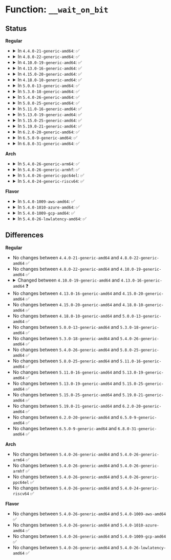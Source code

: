 # Function: <code>__wait_on_bit</code>

## Status
<b>Regular</b>
<ul>
<li>
<details>
<summary>In <code>4.4.0-21-generic-amd64</code>: ✅</summary>

```c
int __wait_on_bit(wait_queue_head_t * wq, struct wait_bit_queue * q, wait_bit_action_f * action, unsigned int mode)
```

```json
{
  "name": "__wait_on_bit",
  "collision_type": "Unique Global",
  "inline_type": "No",
  "funcs": [
    {
      "addr": 18446744071587366720,
      "name": "__wait_on_bit",
      "external": true,
      "loc": "kernel/sched/wait.c:387",
      "file": "kernel/sched/wait.c",
      "inline": "seen, unknown",
      "caller_inline": [],
      "caller_func": [
        "kernel/sched/wait.c:out_of_line_wait_on_bit",
        "kernel/sched/wait.c:out_of_line_wait_on_bit_timeout",
        "mm/filemap.c:wait_on_page_bit",
        "mm/filemap.c:wait_on_page_bit_killable_timeout",
        "mm/filemap.c:wait_on_page_bit_killable",
        "fs/fs-writeback.c:__inode_wait_for_writeback"
      ]
    }
  ],
  "symbols": [
    {
      "addr": 18446744071587366720,
      "name": "__wait_on_bit",
      "section": ".text",
      "bind": "STB_GLOBAL",
      "size": 134
    }
  ]
}
```
</details>
</li>
<li>
<details>
<summary>In <code>4.8.0-22-generic-amd64</code>: ✅</summary>

```c
int __wait_on_bit(wait_queue_head_t * wq, struct wait_bit_queue * q, wait_bit_action_f * action, unsigned int mode)
```

```json
{
  "name": "__wait_on_bit",
  "collision_type": "Unique Global",
  "inline_type": "No",
  "funcs": [
    {
      "addr": 18446744071587867552,
      "name": "__wait_on_bit",
      "external": true,
      "loc": "kernel/sched/wait.c:387",
      "file": "kernel/sched/wait.c",
      "inline": "seen, unknown",
      "caller_inline": [],
      "caller_func": [
        "kernel/sched/wait.c:out_of_line_wait_on_bit_timeout",
        "kernel/sched/wait.c:out_of_line_wait_on_bit",
        "mm/filemap.c:wait_on_page_bit_killable_timeout",
        "mm/filemap.c:wait_on_page_bit_killable",
        "mm/filemap.c:wait_on_page_bit",
        "fs/fs-writeback.c:__inode_wait_for_writeback"
      ]
    }
  ],
  "symbols": [
    {
      "addr": 18446744071587867552,
      "name": "__wait_on_bit",
      "section": ".text",
      "bind": "STB_GLOBAL",
      "size": 129
    }
  ]
}
```
</details>
</li>
<li>
<details>
<summary>In <code>4.10.0-19-generic-amd64</code>: ✅</summary>

```c
int __wait_on_bit(wait_queue_head_t * wq, struct wait_bit_queue * q, wait_bit_action_f * action, unsigned int mode)
```

```json
{
  "name": "__wait_on_bit",
  "collision_type": "Unique Global",
  "inline_type": "No",
  "funcs": [
    {
      "addr": 18446744071588082096,
      "name": "__wait_on_bit",
      "external": true,
      "loc": "kernel/sched/wait.c:375",
      "file": "kernel/sched/wait.c",
      "inline": "seen, unknown",
      "caller_inline": [],
      "caller_func": [
        "kernel/sched/wait.c:out_of_line_wait_on_bit_timeout",
        "kernel/sched/wait.c:out_of_line_wait_on_bit",
        "fs/fs-writeback.c:__inode_wait_for_writeback"
      ]
    }
  ],
  "symbols": [
    {
      "addr": 18446744071588082096,
      "name": "__wait_on_bit",
      "section": ".text",
      "bind": "STB_GLOBAL",
      "size": 129
    }
  ]
}
```
</details>
</li>
<li>
<details>
<summary>In <code>4.13.0-16-generic-amd64</code>: ✅</summary>

```c
int __wait_on_bit(struct wait_queue_head * wq_head, struct wait_bit_queue_entry * wbq_entry, wait_bit_action_f * action, unsigned int mode)
```

```json
{
  "name": "__wait_on_bit",
  "collision_type": "Unique Global",
  "inline_type": "No",
  "funcs": [
    {
      "addr": 18446744071588308896,
      "name": "__wait_on_bit",
      "external": true,
      "loc": "kernel/sched/wait_bit.c:43",
      "file": "kernel/sched/wait_bit.c",
      "inline": "seen, unknown",
      "caller_inline": [],
      "caller_func": [
        "kernel/sched/wait_bit.c:out_of_line_wait_on_bit_timeout",
        "kernel/sched/wait_bit.c:out_of_line_wait_on_bit",
        "fs/fs-writeback.c:__inode_wait_for_writeback"
      ]
    }
  ],
  "symbols": [
    {
      "addr": 18446744071588308896,
      "name": "__wait_on_bit",
      "section": ".text",
      "bind": "STB_GLOBAL",
      "size": 129
    }
  ]
}
```
</details>
</li>
<li>
<details>
<summary>In <code>4.15.0-20-generic-amd64</code>: ✅</summary>

```c
int __wait_on_bit(struct wait_queue_head * wq_head, struct wait_bit_queue_entry * wbq_entry, wait_bit_action_f * action, unsigned int mode)
```

```json
{
  "name": "__wait_on_bit",
  "collision_type": "Unique Global",
  "inline_type": "No",
  "funcs": [
    {
      "addr": 18446744071588874256,
      "name": "__wait_on_bit",
      "external": true,
      "loc": "kernel/sched/wait_bit.c:43",
      "file": "kernel/sched/wait_bit.c",
      "inline": "seen, unknown",
      "caller_inline": [],
      "caller_func": [
        "kernel/sched/wait_bit.c:out_of_line_wait_on_bit_timeout",
        "kernel/sched/wait_bit.c:out_of_line_wait_on_bit",
        "fs/fs-writeback.c:__inode_wait_for_writeback"
      ]
    }
  ],
  "symbols": [
    {
      "addr": 18446744071588874256,
      "name": "__wait_on_bit",
      "section": ".text",
      "bind": "STB_GLOBAL",
      "size": 135
    }
  ]
}
```
</details>
</li>
<li>
<details>
<summary>In <code>4.18.0-10-generic-amd64</code>: ✅</summary>

```c
int __wait_on_bit(struct wait_queue_head * wq_head, struct wait_bit_queue_entry * wbq_entry, wait_bit_action_f * action, unsigned int mode)
```

```json
{
  "name": "__wait_on_bit",
  "collision_type": "Unique Global",
  "inline_type": "No",
  "funcs": [
    {
      "addr": 18446744071589253072,
      "name": "__wait_on_bit",
      "external": true,
      "loc": "kernel/sched/wait_bit.c:40",
      "file": "kernel/sched/wait_bit.c",
      "inline": "seen, unknown",
      "caller_inline": [],
      "caller_func": [
        "kernel/sched/wait_bit.c:out_of_line_wait_on_bit_timeout",
        "kernel/sched/wait_bit.c:out_of_line_wait_on_bit",
        "fs/fs-writeback.c:__inode_wait_for_writeback"
      ]
    }
  ],
  "symbols": [
    {
      "addr": 18446744071589253072,
      "name": "__wait_on_bit",
      "section": ".text",
      "bind": "STB_GLOBAL",
      "size": 135
    }
  ]
}
```
</details>
</li>
<li>
<details>
<summary>In <code>5.0.0-13-generic-amd64</code>: ✅</summary>

```c
int __wait_on_bit(struct wait_queue_head * wq_head, struct wait_bit_queue_entry * wbq_entry, wait_bit_action_f * action, unsigned int mode)
```

```json
{
  "name": "__wait_on_bit",
  "collision_type": "Unique Global",
  "inline_type": "No",
  "funcs": [
    {
      "addr": 18446744071589495296,
      "name": "__wait_on_bit",
      "external": true,
      "loc": "kernel/sched/wait_bit.c:40",
      "file": "kernel/sched/wait_bit.c",
      "inline": "seen, unknown",
      "caller_inline": [],
      "caller_func": [
        "kernel/sched/wait_bit.c:out_of_line_wait_on_bit_timeout",
        "kernel/sched/wait_bit.c:out_of_line_wait_on_bit",
        "fs/fs-writeback.c:__inode_wait_for_writeback"
      ]
    }
  ],
  "symbols": [
    {
      "addr": 18446744071589495296,
      "name": "__wait_on_bit",
      "section": ".text",
      "bind": "STB_GLOBAL",
      "size": 135
    }
  ]
}
```
</details>
</li>
<li>
<details>
<summary>In <code>5.3.0-18-generic-amd64</code>: ✅</summary>

```c
int __wait_on_bit(struct wait_queue_head * wq_head, struct wait_bit_queue_entry * wbq_entry, wait_bit_action_f * action, unsigned int mode)
```

```json
{
  "name": "__wait_on_bit",
  "collision_type": "Unique Global",
  "inline_type": "No",
  "funcs": [
    {
      "addr": 18446744071589956064,
      "name": "__wait_on_bit",
      "external": true,
      "loc": "kernel/sched/wait_bit.c:41",
      "file": "kernel/sched/wait_bit.c",
      "inline": "seen, unknown",
      "caller_inline": [],
      "caller_func": [
        "kernel/sched/wait_bit.c:out_of_line_wait_on_bit_timeout",
        "kernel/sched/wait_bit.c:out_of_line_wait_on_bit",
        "fs/fs-writeback.c:__inode_wait_for_writeback"
      ]
    }
  ],
  "symbols": [
    {
      "addr": 18446744071589956064,
      "name": "__wait_on_bit",
      "section": ".text",
      "bind": "STB_GLOBAL",
      "size": 146
    }
  ]
}
```
</details>
</li>
<li>
<details>
<summary>In <code>5.4.0-26-generic-amd64</code>: ✅</summary>

```c
int __wait_on_bit(struct wait_queue_head * wq_head, struct wait_bit_queue_entry * wbq_entry, wait_bit_action_f * action, unsigned int mode)
```

```json
{
  "name": "__wait_on_bit",
  "collision_type": "Unique Global",
  "inline_type": "No",
  "funcs": [
    {
      "addr": 18446744071590183728,
      "name": "__wait_on_bit",
      "external": true,
      "loc": "kernel/sched/wait_bit.c:41",
      "file": "kernel/sched/wait_bit.c",
      "inline": "seen, unknown",
      "caller_inline": [],
      "caller_func": [
        "kernel/sched/wait_bit.c:out_of_line_wait_on_bit_timeout",
        "kernel/sched/wait_bit.c:out_of_line_wait_on_bit",
        "fs/fs-writeback.c:__inode_wait_for_writeback"
      ]
    }
  ],
  "symbols": [
    {
      "addr": 18446744071590183728,
      "name": "__wait_on_bit",
      "section": ".text",
      "bind": "STB_GLOBAL",
      "size": 146
    }
  ]
}
```
</details>
</li>
<li>
<details>
<summary>In <code>5.8.0-25-generic-amd64</code>: ✅</summary>

```c
int __wait_on_bit(struct wait_queue_head * wq_head, struct wait_bit_queue_entry * wbq_entry, wait_bit_action_f * action, unsigned int mode)
```

```json
{
  "name": "__wait_on_bit",
  "collision_type": "Unique Global",
  "inline_type": "No",
  "funcs": [
    {
      "addr": 18446744071591201968,
      "name": "__wait_on_bit",
      "external": true,
      "loc": "kernel/sched/wait_bit.c:41",
      "file": "kernel/sched/wait_bit.c",
      "inline": "seen, unknown",
      "caller_inline": [],
      "caller_func": [
        "kernel/sched/wait_bit.c:out_of_line_wait_on_bit_timeout",
        "kernel/sched/wait_bit.c:out_of_line_wait_on_bit",
        "fs/fs-writeback.c:__inode_wait_for_writeback"
      ]
    }
  ],
  "symbols": [
    {
      "addr": 18446744071591201968,
      "name": "__wait_on_bit",
      "section": ".text",
      "bind": "STB_GLOBAL",
      "size": 146
    }
  ]
}
```
</details>
</li>
<li>
<details>
<summary>In <code>5.11.0-16-generic-amd64</code>: ✅</summary>

```c
int __wait_on_bit(struct wait_queue_head * wq_head, struct wait_bit_queue_entry * wbq_entry, wait_bit_action_f * action, unsigned int mode)
```

```json
{
  "name": "__wait_on_bit",
  "collision_type": "Unique Global",
  "inline_type": "No",
  "funcs": [
    {
      "addr": 18446744071591697056,
      "name": "__wait_on_bit",
      "external": true,
      "loc": "kernel/sched/wait_bit.c:41",
      "file": "kernel/sched/wait_bit.c",
      "inline": "seen, unknown",
      "caller_inline": [],
      "caller_func": [
        "kernel/sched/wait_bit.c:out_of_line_wait_on_bit_timeout",
        "kernel/sched/wait_bit.c:out_of_line_wait_on_bit",
        "fs/fs-writeback.c:__inode_wait_for_writeback"
      ]
    }
  ],
  "symbols": [
    {
      "addr": 18446744071591697056,
      "name": "__wait_on_bit",
      "section": ".text",
      "bind": "STB_GLOBAL",
      "size": 146
    }
  ]
}
```
</details>
</li>
<li>
<details>
<summary>In <code>5.13.0-19-generic-amd64</code>: ✅</summary>

```c
int __wait_on_bit(struct wait_queue_head * wq_head, struct wait_bit_queue_entry * wbq_entry, wait_bit_action_f * action, unsigned int mode)
```

```json
{
  "name": "__wait_on_bit",
  "collision_type": "Unique Global",
  "inline_type": "No",
  "funcs": [
    {
      "addr": 18446744071591639568,
      "name": "__wait_on_bit",
      "external": true,
      "loc": "kernel/sched/wait_bit.c:41",
      "file": "kernel/sched/wait_bit.c",
      "inline": "seen, unknown",
      "caller_inline": [],
      "caller_func": [
        "kernel/sched/wait_bit.c:out_of_line_wait_on_bit_timeout",
        "kernel/sched/wait_bit.c:out_of_line_wait_on_bit",
        "fs/fs-writeback.c:__inode_wait_for_writeback"
      ]
    }
  ],
  "symbols": [
    {
      "addr": 18446744071591639568,
      "name": "__wait_on_bit",
      "section": ".text",
      "bind": "STB_GLOBAL",
      "size": 146
    }
  ]
}
```
</details>
</li>
<li>
<details>
<summary>In <code>5.15.0-25-generic-amd64</code>: ✅</summary>

```c
int __wait_on_bit(struct wait_queue_head * wq_head, struct wait_bit_queue_entry * wbq_entry, wait_bit_action_f * action, unsigned int mode)
```

```json
{
  "name": "__wait_on_bit",
  "collision_type": "Unique Global",
  "inline_type": "No",
  "funcs": [
    {
      "addr": 18446744071592813520,
      "name": "__wait_on_bit",
      "external": true,
      "loc": "kernel/sched/wait_bit.c:41",
      "file": "kernel/sched/wait_bit.c",
      "inline": "seen, unknown",
      "caller_inline": [],
      "caller_func": [
        "kernel/sched/wait_bit.c:out_of_line_wait_on_bit_timeout",
        "kernel/sched/wait_bit.c:out_of_line_wait_on_bit",
        "fs/fs-writeback.c:__inode_wait_for_writeback"
      ]
    }
  ],
  "symbols": [
    {
      "addr": 18446744071592813520,
      "name": "__wait_on_bit",
      "section": ".text",
      "bind": "STB_GLOBAL",
      "size": 146
    }
  ]
}
```
</details>
</li>
<li>
<details>
<summary>In <code>5.19.0-21-generic-amd64</code>: ✅</summary>

```c
int __wait_on_bit(struct wait_queue_head * wq_head, struct wait_bit_queue_entry * wbq_entry, wait_bit_action_f * action, unsigned int mode)
```

```json
{
  "name": "__wait_on_bit",
  "collision_type": "Unique Global",
  "inline_type": "No",
  "funcs": [
    {
      "addr": 18446744071594716144,
      "name": "__wait_on_bit",
      "external": true,
      "loc": "kernel/sched/wait_bit.c:41",
      "file": "kernel/sched/build_utility.c",
      "inline": "seen, unknown",
      "caller_inline": [],
      "caller_func": [
        "kernel/sched/build_utility.c:out_of_line_wait_on_bit_timeout",
        "kernel/sched/build_utility.c:out_of_line_wait_on_bit",
        "fs/fs-writeback.c:__inode_wait_for_writeback"
      ]
    }
  ],
  "symbols": [
    {
      "addr": 18446744071594716144,
      "name": "__wait_on_bit",
      "section": ".text",
      "bind": "STB_GLOBAL",
      "size": 279
    }
  ]
}
```
</details>
</li>
<li>
<details>
<summary>In <code>6.2.0-20-generic-amd64</code>: ✅</summary>

```c
int __wait_on_bit(struct wait_queue_head * wq_head, struct wait_bit_queue_entry * wbq_entry, wait_bit_action_f * action, unsigned int mode)
```

```json
{
  "name": "__wait_on_bit",
  "collision_type": "Unique Global",
  "inline_type": "No",
  "funcs": [
    {
      "addr": 18446744071596463456,
      "name": "__wait_on_bit",
      "external": true,
      "loc": "kernel/sched/wait_bit.c:41",
      "file": "kernel/sched/build_utility.c",
      "inline": "seen, unknown",
      "caller_inline": [],
      "caller_func": [
        "kernel/sched/build_utility.c:out_of_line_wait_on_bit_timeout",
        "kernel/sched/build_utility.c:out_of_line_wait_on_bit",
        "fs/fs-writeback.c:__inode_wait_for_writeback"
      ]
    }
  ],
  "symbols": [
    {
      "addr": 18446744071596463456,
      "name": "__wait_on_bit",
      "section": ".text",
      "bind": "STB_GLOBAL",
      "size": 274
    }
  ]
}
```
</details>
</li>
<li>
<details>
<summary>In <code>6.5.0-9-generic-amd64</code>: ✅</summary>

```c
int __wait_on_bit(struct wait_queue_head * wq_head, struct wait_bit_queue_entry * wbq_entry, wait_bit_action_f * action, unsigned int mode)
```

```json
{
  "name": "__wait_on_bit",
  "collision_type": "Unique Global",
  "inline_type": "No",
  "funcs": [
    {
      "addr": 18446744071597005280,
      "name": "__wait_on_bit",
      "external": true,
      "loc": "kernel/sched/wait_bit.c:41",
      "file": "kernel/sched/build_utility.c",
      "inline": "seen, unknown",
      "caller_inline": [],
      "caller_func": [
        "kernel/sched/build_utility.c:out_of_line_wait_on_bit_timeout",
        "kernel/sched/build_utility.c:out_of_line_wait_on_bit",
        "fs/fs-writeback.c:__inode_wait_for_writeback"
      ]
    }
  ],
  "symbols": [
    {
      "addr": 18446744071597005280,
      "name": "__wait_on_bit",
      "section": ".text",
      "bind": "STB_GLOBAL",
      "size": 271
    }
  ]
}
```
</details>
</li>
<li>
<details>
<summary>In <code>6.8.0-31-generic-amd64</code>: ✅</summary>

```c
int __wait_on_bit(struct wait_queue_head * wq_head, struct wait_bit_queue_entry * wbq_entry, wait_bit_action_f * action, unsigned int mode)
```

```json
{
  "name": "__wait_on_bit",
  "collision_type": "Unique Global",
  "inline_type": "No",
  "funcs": [
    {
      "addr": 18446744071597934624,
      "name": "__wait_on_bit",
      "external": true,
      "loc": "kernel/sched/wait_bit.c:41",
      "file": "kernel/sched/build_utility.c",
      "inline": "seen, unknown",
      "caller_inline": [],
      "caller_func": [
        "kernel/sched/build_utility.c:out_of_line_wait_on_bit_timeout",
        "kernel/sched/build_utility.c:out_of_line_wait_on_bit",
        "fs/fs-writeback.c:__inode_wait_for_writeback"
      ]
    }
  ],
  "symbols": [
    {
      "addr": 18446744071597934624,
      "name": "__wait_on_bit",
      "section": ".text",
      "bind": "STB_GLOBAL",
      "size": 271
    }
  ]
}
```
</details>
</li>
</ul>
<b>Arch</b>
<ul>
<li>
<details>
<summary>In <code>5.4.0-26-generic-arm64</code>: ✅</summary>

```c
int __wait_on_bit(struct wait_queue_head * wq_head, struct wait_bit_queue_entry * wbq_entry, wait_bit_action_f * action, unsigned int mode)
```

```json
{
  "name": "__wait_on_bit",
  "collision_type": "Unique Global",
  "inline_type": "No",
  "funcs": [
    {
      "addr": 18446603336503927056,
      "name": "__wait_on_bit",
      "external": true,
      "loc": "kernel/sched/wait_bit.c:41",
      "file": "kernel/sched/wait_bit.c",
      "inline": "seen, unknown",
      "caller_inline": [],
      "caller_func": [
        "kernel/sched/wait_bit.c:out_of_line_wait_on_bit_timeout",
        "kernel/sched/wait_bit.c:out_of_line_wait_on_bit",
        "fs/fs-writeback.c:__inode_wait_for_writeback"
      ]
    }
  ],
  "symbols": [
    {
      "addr": 18446603336503927056,
      "name": "__wait_on_bit",
      "section": ".text",
      "bind": "STB_GLOBAL",
      "size": 232
    }
  ]
}
```
</details>
</li>
<li>
<details>
<summary>In <code>5.4.0-26-generic-armhf</code>: ✅</summary>

```c
int __wait_on_bit(struct wait_queue_head * wq_head, struct wait_bit_queue_entry * wbq_entry, wait_bit_action_f * action, unsigned int mode)
```

```json
{
  "name": "__wait_on_bit",
  "collision_type": "Unique Global",
  "inline_type": "No",
  "funcs": [
    {
      "addr": 3236536884,
      "name": "__wait_on_bit",
      "external": true,
      "loc": "kernel/sched/wait_bit.c:41",
      "file": "kernel/sched/wait_bit.c",
      "inline": "seen, unknown",
      "caller_inline": [],
      "caller_func": [
        "kernel/sched/wait_bit.c:out_of_line_wait_on_bit_timeout",
        "kernel/sched/wait_bit.c:out_of_line_wait_on_bit",
        "fs/fs-writeback.c:__inode_wait_for_writeback"
      ]
    }
  ],
  "symbols": [
    {
      "addr": 3236536884,
      "name": "__wait_on_bit",
      "section": ".text",
      "bind": "STB_GLOBAL",
      "size": 204
    }
  ]
}
```
</details>
</li>
<li>
<details>
<summary>In <code>5.4.0-26-generic-ppc64el</code>: ✅</summary>

```c
int __wait_on_bit(struct wait_queue_head * wq_head, struct wait_bit_queue_entry * wbq_entry, wait_bit_action_f * action, unsigned int mode)
```

```json
{
  "name": "__wait_on_bit",
  "collision_type": "Unique Global",
  "inline_type": "No",
  "funcs": [
    {
      "addr": 13835058055297774928,
      "name": "__wait_on_bit",
      "external": true,
      "loc": "kernel/sched/wait_bit.c:41",
      "file": "kernel/sched/wait_bit.c",
      "inline": "seen, unknown",
      "caller_inline": [],
      "caller_func": [
        "kernel/sched/wait_bit.c:out_of_line_wait_on_bit_timeout",
        "kernel/sched/wait_bit.c:out_of_line_wait_on_bit",
        "fs/fs-writeback.c:__inode_wait_for_writeback"
      ]
    }
  ],
  "symbols": [
    {
      "addr": 13835058055297774928,
      "name": "__wait_on_bit",
      "section": ".text",
      "bind": "STB_GLOBAL",
      "size": 364
    }
  ]
}
```
</details>
</li>
<li>
<details>
<summary>In <code>5.4.0-24-generic-riscv64</code>: ✅</summary>

```c
int __wait_on_bit(struct wait_queue_head * wq_head, struct wait_bit_queue_entry * wbq_entry, wait_bit_action_f * action, unsigned int mode)
```

```json
{
  "name": "__wait_on_bit",
  "collision_type": "Unique Global",
  "inline_type": "No",
  "funcs": [
    {
      "addr": 18446743936279795660,
      "name": "__wait_on_bit",
      "external": true,
      "loc": "kernel/sched/wait_bit.c:41",
      "file": "kernel/sched/wait_bit.c",
      "inline": "seen, unknown",
      "caller_inline": [],
      "caller_func": [
        "kernel/sched/wait_bit.c:out_of_line_wait_on_bit_timeout",
        "kernel/sched/wait_bit.c:out_of_line_wait_on_bit",
        "fs/fs-writeback.c:__inode_wait_for_writeback"
      ]
    }
  ],
  "symbols": [
    {
      "addr": 18446743936279795660,
      "name": "__wait_on_bit",
      "section": ".text",
      "bind": "STB_GLOBAL",
      "size": 196
    }
  ]
}
```
</details>
</li>
</ul>
<b>Flavor</b>
<ul>
<li>
<details>
<summary>In <code>5.4.0-1009-aws-amd64</code>: ✅</summary>

```c
int __wait_on_bit(struct wait_queue_head * wq_head, struct wait_bit_queue_entry * wbq_entry, wait_bit_action_f * action, unsigned int mode)
```

```json
{
  "name": "__wait_on_bit",
  "collision_type": "Unique Global",
  "inline_type": "No",
  "funcs": [
    {
      "addr": 18446744071589786016,
      "name": "__wait_on_bit",
      "external": true,
      "loc": "kernel/sched/wait_bit.c:41",
      "file": "kernel/sched/wait_bit.c",
      "inline": "seen, unknown",
      "caller_inline": [],
      "caller_func": [
        "kernel/sched/wait_bit.c:out_of_line_wait_on_bit_timeout",
        "kernel/sched/wait_bit.c:out_of_line_wait_on_bit",
        "fs/fs-writeback.c:__inode_wait_for_writeback"
      ]
    }
  ],
  "symbols": [
    {
      "addr": 18446744071589786016,
      "name": "__wait_on_bit",
      "section": ".text",
      "bind": "STB_GLOBAL",
      "size": 146
    }
  ]
}
```
</details>
</li>
<li>
<details>
<summary>In <code>5.4.0-1010-azure-amd64</code>: ✅</summary>

```c
int __wait_on_bit(struct wait_queue_head * wq_head, struct wait_bit_queue_entry * wbq_entry, wait_bit_action_f * action, unsigned int mode)
```

```json
{
  "name": "__wait_on_bit",
  "collision_type": "Unique Global",
  "inline_type": "No",
  "funcs": [
    {
      "addr": 18446744071589508560,
      "name": "__wait_on_bit",
      "external": true,
      "loc": "kernel/sched/wait_bit.c:41",
      "file": "kernel/sched/wait_bit.c",
      "inline": "seen, unknown",
      "caller_inline": [],
      "caller_func": [
        "kernel/sched/wait_bit.c:out_of_line_wait_on_bit_timeout",
        "kernel/sched/wait_bit.c:out_of_line_wait_on_bit",
        "fs/fs-writeback.c:__inode_wait_for_writeback"
      ]
    }
  ],
  "symbols": [
    {
      "addr": 18446744071589508560,
      "name": "__wait_on_bit",
      "section": ".text",
      "bind": "STB_GLOBAL",
      "size": 146
    }
  ]
}
```
</details>
</li>
<li>
<details>
<summary>In <code>5.4.0-1009-gcp-amd64</code>: ✅</summary>

```c
int __wait_on_bit(struct wait_queue_head * wq_head, struct wait_bit_queue_entry * wbq_entry, wait_bit_action_f * action, unsigned int mode)
```

```json
{
  "name": "__wait_on_bit",
  "collision_type": "Unique Global",
  "inline_type": "No",
  "funcs": [
    {
      "addr": 18446744071590229424,
      "name": "__wait_on_bit",
      "external": true,
      "loc": "kernel/sched/wait_bit.c:41",
      "file": "kernel/sched/wait_bit.c",
      "inline": "seen, unknown",
      "caller_inline": [],
      "caller_func": [
        "kernel/sched/wait_bit.c:out_of_line_wait_on_bit_timeout",
        "kernel/sched/wait_bit.c:out_of_line_wait_on_bit",
        "fs/fs-writeback.c:__inode_wait_for_writeback"
      ]
    }
  ],
  "symbols": [
    {
      "addr": 18446744071590229424,
      "name": "__wait_on_bit",
      "section": ".text",
      "bind": "STB_GLOBAL",
      "size": 146
    }
  ]
}
```
</details>
</li>
<li>
<details>
<summary>In <code>5.4.0-26-lowlatency-amd64</code>: ✅</summary>

```c
int __wait_on_bit(struct wait_queue_head * wq_head, struct wait_bit_queue_entry * wbq_entry, wait_bit_action_f * action, unsigned int mode)
```

```json
{
  "name": "__wait_on_bit",
  "collision_type": "Unique Global",
  "inline_type": "No",
  "funcs": [
    {
      "addr": 18446744071590280016,
      "name": "__wait_on_bit",
      "external": true,
      "loc": "kernel/sched/wait_bit.c:41",
      "file": "kernel/sched/wait_bit.c",
      "inline": "seen, unknown",
      "caller_inline": [],
      "caller_func": [
        "kernel/sched/wait_bit.c:out_of_line_wait_on_bit_timeout",
        "kernel/sched/wait_bit.c:out_of_line_wait_on_bit",
        "fs/fs-writeback.c:__inode_wait_for_writeback"
      ]
    }
  ],
  "symbols": [
    {
      "addr": 18446744071590280016,
      "name": "__wait_on_bit",
      "section": ".text",
      "bind": "STB_GLOBAL",
      "size": 146
    }
  ]
}
```
</details>
</li>
</ul>

## Differences
<b>Regular</b>
<ul>
<li>
No changes between <code>4.4.0-21-generic-amd64</code> and <code>4.8.0-22-generic-amd64</code> ✅
</li>
<li>
No changes between <code>4.8.0-22-generic-amd64</code> and <code>4.10.0-19-generic-amd64</code> ✅
</li>
<li>
<details>
<summary>Changed between <code>4.10.0-19-generic-amd64</code> and <code>4.13.0-16-generic-amd64</code> ❓</summary>
<ul>
<li>
<b>Param added. </b>
<code>struct wait_queue_head * wq_head</code>
</li>
<li>
<b>Param added. </b>
<code>struct wait_bit_queue_entry * wbq_entry</code>
</li>
<li>
<b>Param removed. </b>
<code>wait_queue_head_t * wq</code>
</li>
<li>
<b>Param removed. </b>
<code>struct wait_bit_queue * q</code>
</li>
</ul>
</details>
</li>
<li>
No changes between <code>4.13.0-16-generic-amd64</code> and <code>4.15.0-20-generic-amd64</code> ✅
</li>
<li>
No changes between <code>4.15.0-20-generic-amd64</code> and <code>4.18.0-10-generic-amd64</code> ✅
</li>
<li>
No changes between <code>4.18.0-10-generic-amd64</code> and <code>5.0.0-13-generic-amd64</code> ✅
</li>
<li>
No changes between <code>5.0.0-13-generic-amd64</code> and <code>5.3.0-18-generic-amd64</code> ✅
</li>
<li>
No changes between <code>5.3.0-18-generic-amd64</code> and <code>5.4.0-26-generic-amd64</code> ✅
</li>
<li>
No changes between <code>5.4.0-26-generic-amd64</code> and <code>5.8.0-25-generic-amd64</code> ✅
</li>
<li>
No changes between <code>5.8.0-25-generic-amd64</code> and <code>5.11.0-16-generic-amd64</code> ✅
</li>
<li>
No changes between <code>5.11.0-16-generic-amd64</code> and <code>5.13.0-19-generic-amd64</code> ✅
</li>
<li>
No changes between <code>5.13.0-19-generic-amd64</code> and <code>5.15.0-25-generic-amd64</code> ✅
</li>
<li>
No changes between <code>5.15.0-25-generic-amd64</code> and <code>5.19.0-21-generic-amd64</code> ✅
</li>
<li>
No changes between <code>5.19.0-21-generic-amd64</code> and <code>6.2.0-20-generic-amd64</code> ✅
</li>
<li>
No changes between <code>6.2.0-20-generic-amd64</code> and <code>6.5.0-9-generic-amd64</code> ✅
</li>
<li>
No changes between <code>6.5.0-9-generic-amd64</code> and <code>6.8.0-31-generic-amd64</code> ✅
</li>
</ul>
<b>Arch</b>
<ul>
<li>
No changes between <code>5.4.0-26-generic-amd64</code> and <code>5.4.0-26-generic-arm64</code> ✅
</li>
<li>
No changes between <code>5.4.0-26-generic-amd64</code> and <code>5.4.0-26-generic-armhf</code> ✅
</li>
<li>
No changes between <code>5.4.0-26-generic-amd64</code> and <code>5.4.0-26-generic-ppc64el</code> ✅
</li>
<li>
No changes between <code>5.4.0-26-generic-amd64</code> and <code>5.4.0-24-generic-riscv64</code> ✅
</li>
</ul>
<b>Flavor</b>
<ul>
<li>
No changes between <code>5.4.0-26-generic-amd64</code> and <code>5.4.0-1009-aws-amd64</code> ✅
</li>
<li>
No changes between <code>5.4.0-26-generic-amd64</code> and <code>5.4.0-1010-azure-amd64</code> ✅
</li>
<li>
No changes between <code>5.4.0-26-generic-amd64</code> and <code>5.4.0-1009-gcp-amd64</code> ✅
</li>
<li>
No changes between <code>5.4.0-26-generic-amd64</code> and <code>5.4.0-26-lowlatency-amd64</code> ✅
</li>
</ul>
